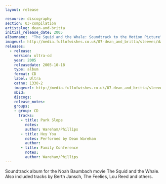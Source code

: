 ```yaml
---
layout: release

resource: discography
section: 03-compilation
artistslug: dean-and-britta
initial_release_date: 2005
albumname:  "The Squid and the Whale: Soundtrack to the Motion Picture"
imageurl: http://media.fullofwishes.co.uk/07-dean_and_britta/sleeves/dab_squid.jpg
releases:
  - release: 
    version: ultra-cd
    year: 2005
    releasedate: 2005-10-18
    type: album
    format: CD
    label: Ultra
    catno: 1330-2
    imageurl: http://media.fullofwishes.co.uk/07-dean_and_britta/sleeves/dab_squid.jpg
    mbid: 
    discogs: 
    release_notes: 
    groups:
    - group: CD
      tracks:
       - title: Park Slope
         notes: 
         author: Wareham/Phillips
       - title: Hey You
         notes: Performed by Dean Wareham
         author: 
       - title: Family Conference
         notes: 
         author: Wareham/Phillips
---
```

Soundtrack album for the Noah Baumbach movie The Squid and the Whale.  
Also included tracks by Berth Jansch, The Feelies, Lou Reed and others.